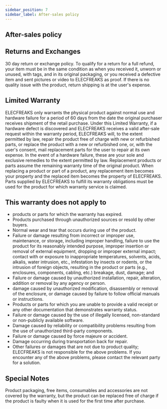 ```yaml
---
sidebar_position: 7
sidebar_label: After-sales policy
---
```


## After-sales policy

## Returns and Exchanges

30 day return or exchange policy. To qualify for a return for a full refund, your item must be in the same condition as when you received it, unworn or unused, with tags, and in its original packaging, or you received a defective item and sent pictures or video to ELECFREAKS as proof. If there is no quality issue with the product, return shipping is at the user's expense.

## Limited Warranty

ELECFREAKS only warrants the physical product against normal use and hardware failure for a period of 60 days from the date the original purchaser receives shipment of the retail purchase. Under this Limited Warranty, if a hardware defect is discovered and ELECFREAKS receives a valid after-sale request within the warranty period, ELECFREAKS will, to the extent permitted by law, repair the product free of charge with new or refurbished parts, or replace the product with a new or refurbished one, or, with the user's consent, mail replacement parts for the user to repair at its own expense. In the event of a hardware failure, these are your sole and exclusive remedies to the extent permitted by law. Replacement products or parts assume the remaining warranty time of the original product. When replacing a product or part of a product, any replacement item becomes your property and the replaced item becomes the property of ELECFREAKS. Parts supplied by ELECFREAKS to fulfill its warranty obligations must be used for the product for which warranty service is claimed.

## This warranty does not apply to

- products or parts for which the warranty has expired.
- Products purchased through unauthorized sources or resold by other buyers.
- Normal wear and tear that occurs during use of the product.
- Failure or damage resulting from incorrect or improper use, maintenance, or storage, including improper handling, failure to use the product for its reasonably intended purpose, improper insertion or removal of external equipment, dropping or improper external impact; contact with or exposure to inappropriate temperatures, solvents, acids, alkalis, water intrusion, etc., infestation by insects or rodents, or the intrusion of foreign objects, resulting in the product or parts (e.g., enclosures, components, cabling, etc.) breakage, dust, damage; and
- Failure or damage caused by unauthorized installation, repair, alteration, addition or removal by any agency or person.
- damage caused by unauthorized modification, disassembly or removal of the enclosure, or damage caused by failure to follow official manuals or instructions.
- Products or parts for which you are unable to provide a valid receipt or any other documentation that demonstrates warranty status.
- Failure or damage caused by the use of illegally licensed, non-standard or non-publicly available software.
- Damage caused by reliability or compatibility problems resulting from the use of unauthorized third-party components.
- Failure or damage caused by force majeure or accident.
- Damage occurring during transportation back for repair.
- Other failures or damages that are not due to product quality; ELECFREAKS is not responsible for the above problems. If you encounter any of the above problems, please contact the relevant party for a solution.

## Special Notes

Product packaging, free items, consumables and accessories are not covered by the warranty, but the product can be replaced free of charge if the product is faulty when it is used for the first time after purchase.
